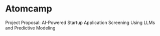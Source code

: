 # Atomcamp
Project Proposal: AI-Powered Startup Application Screening Using LLMs and Predictive Modeling
